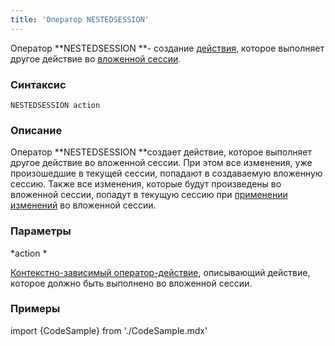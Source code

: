 ```yaml
---
title: 'Оператор NESTEDSESSION'
---
```


Оператор **NESTEDSESSION **- создание [действия](Действия.md), которое выполняет другое действие во [вложенной сессии](Создание_сессий_NEWSESSION_NESTEDSESSION.md#вложенные-сессии).

### Синтаксис

    NESTEDSESSION action 

### Описание

Оператор **NESTEDSESSION **создает действие, которое выполняет другое действие во вложенной сессии. При этом все изменения, уже произошедшие в текущей сессии, попадают в создаваемую вложенную сессию. Также все изменения, которые будут произведены во вложенной сессии, попадут в текущую сессию при [применении изменений](Применение_изменений_APPLY.md) во вложенной сессии.

### Параметры

*action *

[Контекстно-зависимый оператор-действие](Операторы-действия.md#контекстно-зависимые-операторы), описывающий действие, которое должно быть выполнено во вложенной сессии.

### Примеры


import {CodeSample} from './CodeSample.mdx'

<CodeSample url="https://ru-documentation.lsfusion.org/sample?file=ActionSample&block=nestedsession"/>

  
